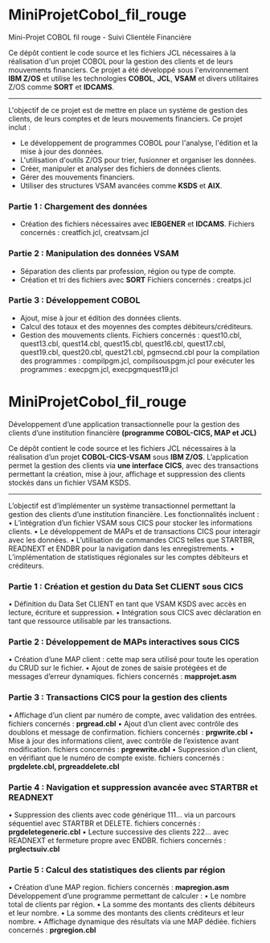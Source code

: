 # MiniProjetCobol_fil_rouge
Mini-Projet COBOL fil rouge - Suivi Clientèle Financière

Ce dépôt contient le code source et les fichiers JCL nécessaires à la réalisation d'un projet COBOL pour la gestion des clients et de leurs mouvements financiers. 
Ce projet a été développé sous l'environnement **IBM Z/OS** et utilise les technologies **COBOL**, **JCL**, **VSAM** et divers utilitaires Z/OS comme **SORT** et **IDCAMS**.

-----

L'objectif de ce projet est de mettre en place un système de gestion des clients, de leurs comptes et de leurs mouvements financiers. Ce projet inclut :
- Le développement de programmes COBOL pour l'analyse, l'édition et la mise à jour des données.
- L'utilisation d'outils Z/OS pour trier, fusionner et organiser les données.
- Créer, manipuler et analyser des fichiers de données clients.
- Gérer des mouvements financiers.
- Utiliser des structures VSAM avancées comme **KSDS** et **AIX**.

### Partie 1 : Chargement des données
- Création des fichiers nécessaires avec **IEBGENER** et **IDCAMS**.
Fichiers concernés : creatfich.jcl, creatvsam.jcl

### Partie 2 : Manipulation des données VSAM
- Séparation des clients par profession, région ou type de compte.
- Création et tri des fichiers avec **SORT**
Fichiers concernés : creatps.jcl

### Partie 3 : Développement COBOL
- Ajout, mise à jour et édition des données clients.
- Calcul des totaux et des moyennes des comptes débiteurs/créditeurs.
- Gestion des mouvements clients.
Fichiers concernés : quest10.cbl, quest13.cbl, quest14.cbl, quest15.cbl, quest16.cbl, quest17.cbl, quest19.cbl, quest20.cbl, quest21.cbl, pgmsecnd.cbl
pour la compilation des programmes : compilpgm.jcl, compilsouspgm.jcl
pour exécuter les programmes : execpgm.jcl, execpgmquest19.jcl

# MiniProjetCobol_fil_rouge
Développement d’une application transactionnelle pour la gestion des clients d’une institution financière
**(programme COBOL-CICS, MAP et JCL)**

Ce dépôt contient le code source et les fichiers JCL nécessaires à la réalisation d’un projet **COBOL-CICS-VSAM** sous **IBM Z/OS**.
L’application permet la gestion des clients via **une interface CICS**, avec des transactions permettant la création, mise à jour, affichage et suppression des clients stockés dans un fichier VSAM KSDS.

-----

L’objectif est d’implémenter un système transactionnel permettant la gestion des clients d’une institution financière.
Les fonctionnalités incluent :
• L’intégration d’un fichier VSAM sous CICS pour stocker les informations clients.
• Le développement de MAPs et de transactions CICS pour interagir avec les données.
• L’utilisation de commandes CICS telles que STARTBR, READNEXT et ENDBR pour la navigation dans les enregistrements.
• L’implémentation de statistiques régionales sur les comptes débiteurs et créditeurs.

### Partie 1 : Création et gestion du Data Set CLIENT sous CICS
• Définition du Data Set CLIENT en tant que VSAM KSDS avec accès en lecture, écriture et suppression.
• Intégration sous CICS avec déclaration en tant que ressource utilisable par les transactions.

### Partie 2 : Développement de MAPs interactives sous CICS
• Création d’une MAP client : cette map sera utilisé pour toute les operation du CRUD sur le fichier.
• Ajout de zones de saisie protégées et de messages d’erreur dynamiques.
fichiers concernés : **mapprojet.asm**

### Partie 3 : Transactions CICS pour la gestion des clients
• Affichage d’un client par numéro de compte, avec validation des entrées.
fichiers concernés : **prgread.cbl**
• Ajout d’un client avec contrôle des doublons et message de confirmation.
fichiers concernés : **prgwrite.cbl**
• Mise à jour des informations client, avec contrôle de l’existence avant modification.
fichiers concernés : **prgrewrite.cbl**
• Suppression d’un client, en vérifiant que le numéro de compte existe.
fichiers concernés : **prgdelete.cbl, prgreaddelete.cbl**

### Partie 4 : Navigation et suppression avancée avec STARTBR et READNEXT
• Suppression des clients avec code générique 111... via un parcours séquentiel avec STARTBR et DELETE.
fichiers concernés : **prgdeletegeneric.cbl**
• Lecture successive des clients 222... avec READNEXT et fermeture propre avec ENDBR.
fichiers concernés : **prglectsuiv.cbl**

### Partie 5 : Calcul des statistiques des clients par région
• Création d’une MAP region.
fichiers concernés : **mapregion.asm**
Développement d’une programme permettant de calculer :
• Le nombre total de clients par région.
• La somme des montants des clients débiteurs et leur nombre.
• La somme des montants des clients créditeurs et leur nombre.
• Affichage dynamique des résultats via une MAP dédiée.
fichiers concernés : **prgregion.cbl**
